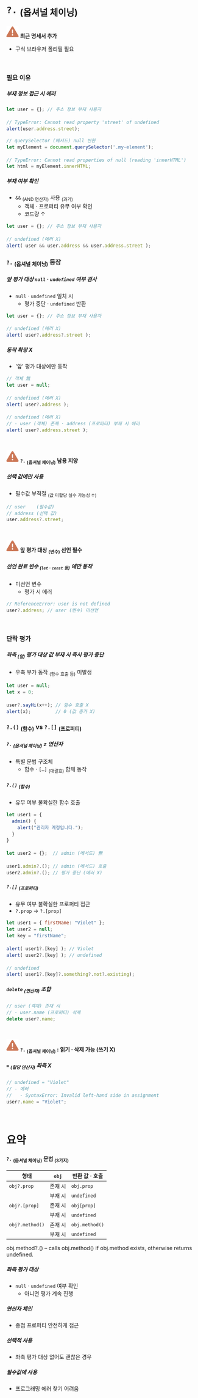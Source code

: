 `?.` <sub>(옵셔널 체이닝)</sub>
====

<img src="../../images/commons/icons/triangle-exclamation-solid.svg" /> **최근 명세서 추가**

- 구식 브라우저 폴리필 필요

<br />

### 필요 이유

##### 부재 정보 접근 시 에러
```javascript
let user = {}; // 주소 정보 부재 사용자

// TypeError: Cannot read property 'street' of undefined
alert(user.address.street);
```
```javascript
// querySelector (메서드) null 반환
let myElement = document.querySelector('.my-element');

// TypeError: Cannot read properties of null (reading 'innerHTML')
let html = myElement.innerHTML;
```

##### 부재 여부 확인
- `&&` <sub>(AND 연산자)</sub> 사용 <sub>(과거)</sub>
  - 객체 · 프로퍼티 유무 여부 확인
  - 코드량 ↑
```javascript
let user = {}; // 주소 정보 부재 사용자

// undefined (에러 X)
alert( user && user.address && user.address.street );
```

### `?.` <sub>(옵셔널 체이닝)</sub> 등장

##### 앞 평가 대상 `null` · `undefined` 여부 검사
- `null` · `undefined` 일치 시
  - 평가 중단 · `undefined` 반환
```javascript
let user = {}; // 주소 정보 부재 사용자

// undefined (에러 X)
alert( user?.address?.street );
```

##### 동작 확장 X
- '앞' 평가 대상에만 동작
```javascript
// 객체 無
let user = null;

// undefined (에러 X)
alert( user?.address );

// undefined (에러 X)
// - user (객체) 존재 · address (프로퍼티) 부재 시 에러
alert( user?.address.street );
```

<br />

<img src="../../images/commons/icons/triangle-exclamation-solid.svg" /> **`?.` <sub>(옵셔널 체이닝)</sub> 남용 지양**

##### 선택 값에만 사용
- 필수값 부적절 <sub>(값 미할당 실수 가능성 ↑)</sub>
```javascript
// user    (필수값)
// address (선택 값)
user.address?.street;
```

<br />

<img src="../../images/commons/icons/triangle-exclamation-solid.svg" /> **앞 평가 대상 <sub>(변수)</sub> 선언 필수**

##### 선언 완료 변수 <sub>(`let` · `const` 등)</sub> 에만 동작
- 미선언 변수
  - 평가 시 에러
```javascript
// ReferenceError: user is not defined
user?.address; // user (변수) 미선언
```

<br />

### 단락 평가

##### 좌측 <sub>(앞)</sub> 평가 대상 값 부재 시 즉시 평가 중단
- 우측 부가 동작 <sub>(함수 호출 등)</sub> 미발생
```javascript
let user = null;
let x = 0;

user?.sayHi(x++); // 함수 호출 X
alert(x);         // 0 (값 증가 X)
```

### `?.()` <sub>(함수)</sub> vs `?.[]` <sub>(프로퍼티)</sub>

##### `?.` <sub>(옵셔널 체이닝)</sub> ≠ 연산자
- 특별 문법 구조체
  - 함수 · `[…]` <sub>(대괄호)</sub> 함께 동작

##### `?.()` <sub>(함수)</sub>
- 유무 여부 불확실한 함수 호출
```javascript
let user1 = {
  admin() {
    alert("관리자 계정입니다.");
  }
}

let user2 = {};  // admin (메서드) 無

user1.admin?.(); // admin (메서드) 호출
user2.admin?.(); // 평가 중단 (에러 X)
```

##### `?.[]` <sub>(프로퍼티)</sub>
- 유무 여부 불확실한 프로퍼티 접근
- `?.prop` → `?.[prop]`
```javascript
let user1 = { firstName: "Violet" };
let user2 = null;
let key = "firstName";

alert( user1?.[key] ); // Violet
alert( user2?.[key] ); // undefined

// undefined
alert( user1?.[key]?.something?.not?.existing);
```

##### `delete` <sub>(연산자)</sub> 조합
```javascript
// user (객체) 존재 시
// - user.name (프로퍼티) 삭제
delete user?.name;
```

<br />

<img src="../../images/commons/icons/triangle-exclamation-solid.svg" /> **`?.` <sub>(옵셔널 체이닝)</sub> : 읽기 · 삭제 가능 (쓰기 X)**

##### `=` <sub>(할당 연산자)</sub> 좌측 X
```javascript
// undefined = "Violet"
// - 에러
//   - SyntaxError: Invalid left-hand side in assignment
user?.name = "Violet";
```

<br />

요약
====

#### `?.` <sub>(옵셔널 체이닝)</sub> 문법 <sub>(3가지)</sub>

|형태|`obj`|반환 값 · 호출|
|---|---|---|
|`obj?.prop`|존재 시|`obj.prop`|
||부재 시|`undefined`|
|`obj?.[prop]`|존재 시|`obj[prop]`|
||부재 시|`undefined`|
|`obj?.method()`|존재 시|`obj.method()`|
||부재 시|`undefined`|
obj.method?.() – calls obj.method() if obj.method exists, otherwise returns undefined.

##### 좌측 평가 대상
- `null` · `undefined` 여부 확인
  - 아니면 평가 계속 진행

##### 연산자 체인
- 중첩 프로퍼티 안전하게 접근

##### 선택적 사용
- 좌측 평가 대상 없어도 괜찮은 경우

##### 필수값에 사용
- 프로그래밍 에러 찾기 어려움
